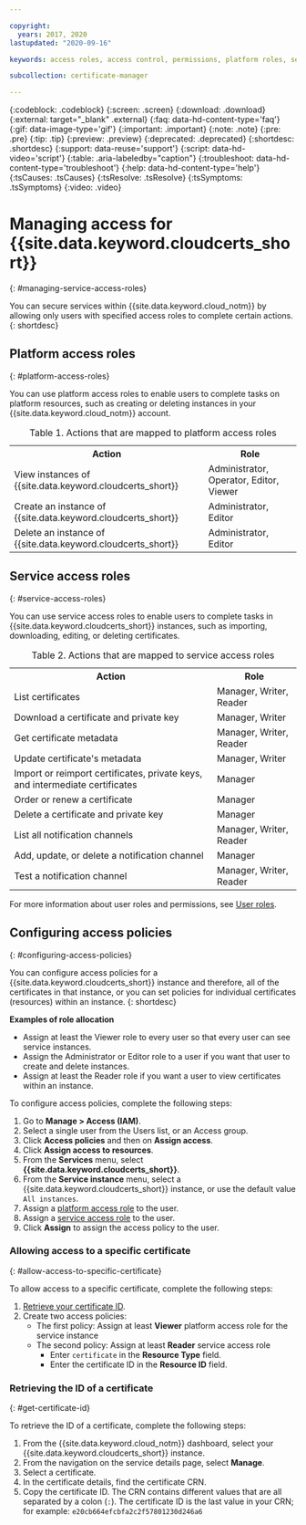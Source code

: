 ```yaml
---

copyright:
  years: 2017, 2020
lastupdated: "2020-09-16"

keywords: access roles, access control, permissions, platform roles, service roles, certificates, notifications, access policies

subcollection: certificate-manager

---
```


{:codeblock: .codeblock}
{:screen: .screen}
{:download: .download}
{:external: target="_blank" .external}
{:faq: data-hd-content-type='faq'}
{:gif: data-image-type='gif'}
{:important: .important}
{:note: .note}
{:pre: .pre}
{:tip: .tip}
{:preview: .preview}
{:deprecated: .deprecated}
{:shortdesc: .shortdesc}
{:support: data-reuse='support'}
{:script: data-hd-video='script'}
{:table: .aria-labeledby="caption"}
{:troubleshoot: data-hd-content-type='troubleshoot'}
{:help: data-hd-content-type='help'}
{:tsCauses: .tsCauses}
{:tsResolve: .tsResolve}
{:tsSymptoms: .tsSymptoms}
{:video: .video}



# Managing access for {{site.data.keyword.cloudcerts_short}}
{: #managing-service-access-roles}

You can secure services within {{site.data.keyword.cloud_notm}} by allowing only users with specified access roles to complete certain actions.
{: shortdesc}

## Platform access roles
{: #platform-access-roles}

You can use platform access roles to enable users to complete tasks on platform resources, such as creating or deleting instances in your {{site.data.keyword.cloud_notm}} account.

<table>
<caption> Table 1. Actions that are mapped to platform access roles</caption>
  <tr>
    <th> Action </th>
    <th> Role </th>
  </tr>
  <tr>
    <td>View instances of {{site.data.keyword.cloudcerts_short}}</td>
    <td> Administrator, Operator, Editor, Viewer </td>
  </tr>
  <tr>
    <td>Create an instance of {{site.data.keyword.cloudcerts_short}}</td>
    <td> Administrator, Editor </td>
  </tr>
  <tr>
    <td>Delete an instance of {{site.data.keyword.cloudcerts_short}}</td>
    <td> Administrator, Editor </td>
  </tr>
</table>

## Service access roles
{: #service-access-roles}

You can use service access roles to enable users to complete tasks in {{site.data.keyword.cloudcerts_short}} instances, such as importing, downloading, editing, or deleting certificates.

<table>
<caption> Table 2. Actions that are mapped to service access roles</caption>
  <tr>
    <th> Action </th>
    <th> Role </th>
  </tr>
  <tr>
    <td>List certificates</td>
    <td> Manager, Writer, Reader </td>
  </tr>
  <tr>
    <td>Download a certificate and private key </td>
    <td> Manager, Writer </td>
  </tr>
  <tr>
     <td>Get certificate metadata </td>
     <td> Manager, Writer, Reader </td>
  </tr>      
  <tr>
    <td>Update certificate's metadata</td>
    <td> Manager, Writer </td>
  </tr>
  <tr>
    <td>Import or reimport certificates, private keys, and intermediate certificates </td>
    <td> Manager </td>
  </tr>
  <tr>
    <td>Order or renew a certificate </td>
    <td> Manager </td>
  </tr>
  <tr>
    <td>Delete a certificate and private key </td>
    <td> Manager </td>
  </tr>
      <tr>
        <td>List all notification channels </td>
        <td> Manager, Writer, Reader </td>
      </tr>
   <tr>
     <td>Add, update, or delete a notification channel </td>
     <td> Manager </td>
   </tr>
     <tr>
       <td>Test a notification channel </td>
       <td> Manager, Writer, Reader </td>
     </tr>
</table>

For more information about user roles and permissions, see [User roles](/docs/iam?topic=iam-userroles#userroles).

## Configuring access policies
{: #configuring-access-policies}

You can configure access policies for a {{site.data.keyword.cloudcerts_short}} instance and therefore, all of the certificates in that instance, or you can set policies for individual certificates (resources) within an instance.
{: shortdesc}

**Examples of role allocation**

* Assign at least the Viewer role to every user so that every user can see service instances.
* Assign the Administrator or Editor role to a user if you want that user to create and delete instances.
* Assign at least the Reader role if you want a user to view certificates within an instance.

To configure access policies, complete the following steps:

1. Go to **Manage > Access (IAM)**. 
2. Select a single user from the Users list, or an Access group.
3. Click **Access policies** and then on **Assign access**.
4. Click **Assign access to resources**.
5. From the **Services** menu, select **{{site.data.keyword.cloudcerts_short}}**.
6. From the **Service instance** menu, select a {{site.data.keyword.cloudcerts_short}} instance, or use the default value `All instances`.
7. Assign a [platform access role](/docs/certificate-manager?topic=certificate-manager-managing-service-access-roles#platform-access-roles) to the user.
8. Assign a [service access role](/docs/certificate-manager?topic=certificate-manager-managing-service-access-roles#service-access-roles) to the user.
9. Click **Assign** to assign the access policy to the user.

### Allowing access to a specific certificate
{: #allow-access-to-specific-certificate}

To allow access to a specific certificate, complete the following steps:

1. [Retrieve your certificate ID](/docs/certificate-manager?topic=certificate-manager-managing-service-access-roles#get-certificate-id).
2. Create two access policies:
   - The first policy: Assign at least **Viewer** platform access role for the service instance
   - The second policy: Assign at least **Reader** service access role
     - Enter `certificate` in the **Resource Type** field.
     - Enter the certificate ID in the **Resource ID** field.

### Retrieving the ID of a certificate
{: #get-certificate-id}

To retrieve the ID of a certificate, complete the following steps:

1. From the {{site.data.keyword.cloud_notm}} dashboard, select your {{site.data.keyword.cloudcerts_short}} instance.
2. From the navigation on the service details page, select **Manage**.
3. Select a certificate.
4. In the certificate details, find the certificate CRN.
5. Copy the certificate ID. The CRN contains different values that are all separated by a colon (`:`). The certificate ID is the last value in your CRN; for example: `e20cb664efcbfa2c2f57801230d246a6`
